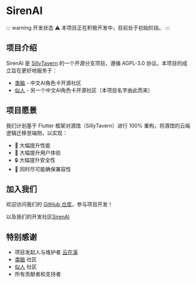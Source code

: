 # SirenAI

::: warning 开发状态
⚠️ 本项目正在积极开发中，目前处于初始阶段。
:::

## 项目介绍

SirenAI 是 [SillyTavern](https://github.com/SillyTavern/SillyTavern) 的一个开源分支项目，遵循 AGPL-3.0 协议。本项目的成立旨在更好地服务于：

- [类脑](https://discord.gg/bNmEB4SK9h) - 中文AI角色卡开源社区
- [似人](https://discord.gg/f6VfJU86SQ) - 另一个中文AI角色卡开源社区（本项目名字由此而来）

## 项目愿景

我们计划基于 Flutter 框架对酒馆（SillyTavern）进行 100% 重构，将酒馆的云端逻辑迁移至端侧，以实现：

- 🚀 大幅提升性能
- 💫 大幅提升用户体验
- 🔒 大幅提升安全性
- 🔄 同时尽可能确保兼容性

## 加入我们

欢迎访问我们的 [GitHub 仓库](https://github.com/yunzai-bot/sirenai)，参与项目开发！

以及我们的开发社区[SirenAI](https://discord.gg/mBD77vwUCB)

## 特别感谢

- 项目发起人与维护者 [云在溪](https://zaixi.dev)
- [类脑](https://discord.gg/bNmEB4SK9h) 社区
- [似人](https://discord.gg/f6VfJU86SQ) 社区
- 所有贡献者和支持者
